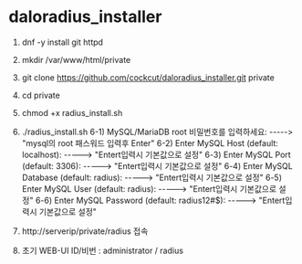 # daloradius_installer
1) dnf -y install git httpd
2) mkdir /var/www/html/private
3) git clone https://github.com/cockcut/daloradius_installer.git private
4) cd private
5) chmod +x radius_install.sh
6) ./radius_install.sh
   6-1) MySQL/MariaDB root 비밀번호를 입력하세요:       -----> "mysql의 root 패스워드 입력후 Enter"
   6-2) Enter MySQL Host (default: localhost):        -----> "Entert입력시 기본값으로 설정"
   6-3) Enter MySQL Port (default: 3306):             -----> "Entert입력시 기본값으로 설정"
   6-4) Enter MySQL Database (default: radius):       -----> "Entert입력시 기본값으로 설정"
   6-5) Enter MySQL User (default: radius):           -----> "Entert입력시 기본값으로 설정"
   6-6) Enter MySQL Password (default: radius12#$):    -----> "Entert입력시 기본값으로 설정"

8) http://serverip/private/radius 접속
9) 초기 WEB-UI ID/비번 : administrator / radius
